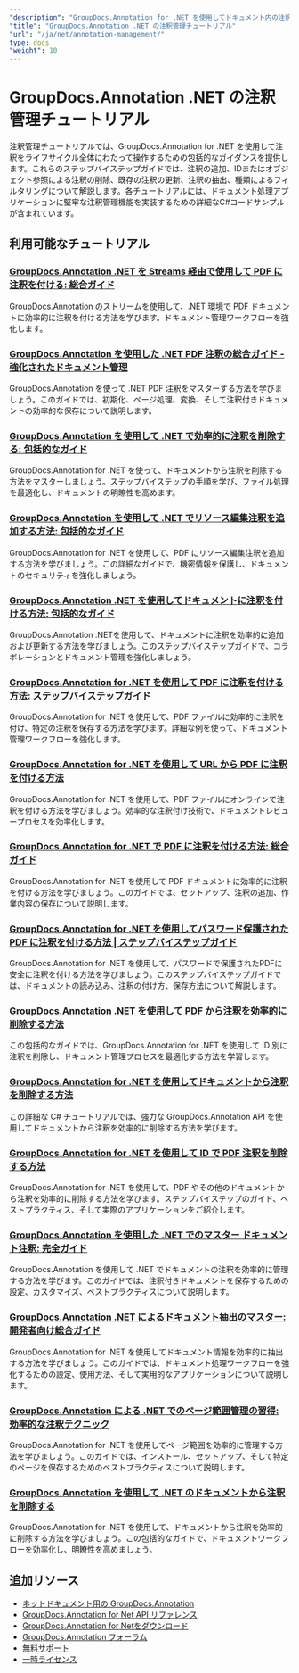 ```yaml
---
"description": "GroupDocs.Annotation for .NET を使用してドキュメント内の注釈を追加、削除、更新、管理するための完全なチュートリアル。"
"title": "GroupDocs.Annotation .NET の注釈管理チュートリアル"
"url": "/ja/net/annotation-management/"
type: docs
"weight": 10
---
```


# GroupDocs.Annotation .NET の注釈管理チュートリアル

注釈管理チュートリアルでは、GroupDocs.Annotation for .NET を使用して注釈をライフサイクル全体にわたって操作するための包括的なガイダンスを提供します。これらのステップバイステップガイドでは、注釈の追加、IDまたはオブジェクト参照による注釈の削除、既存の注釈の更新、注釈の抽出、種類によるフィルタリングについて解説します。各チュートリアルには、ドキュメント処理アプリケーションに堅牢な注釈管理機能を実装するための詳細なC#コードサンプルが含まれています。

## 利用可能なチュートリアル

### [GroupDocs.Annotation .NET を Streams 経由で使用して PDF に注釈を付ける: 総合ガイド](./annotate-pdfs-groupdocs-dotnet-streams/)
GroupDocs.Annotation のストリームを使用して、.NET 環境で PDF ドキュメントに効率的に注釈を付ける方法を学びます。ドキュメント管理ワークフローを強化します。

### [GroupDocs.Annotation を使用した .NET PDF 注釈の総合ガイド - 強化されたドキュメント管理](./net-pdf-annotation-groupdocs-guide/)
GroupDocs.Annotation を使って .NET PDF 注釈をマスターする方法を学びましょう。このガイドでは、初期化、ページ処理、変換、そして注釈付きドキュメントの効率的な保存について説明します。

### [GroupDocs.Annotation を使用して .NET で効率的に注釈を削除する: 包括的なガイド](./remove-annotations-net-groupdocs-tutorial/)
GroupDocs.Annotation for .NET を使って、ドキュメントから注釈を削除する方法をマスターしましょう。ステップバイステップの手順を学び、ファイル処理を最適化し、ドキュメントの明瞭性を高めます。

### [GroupDocs.Annotation を使用して .NET でリソース編集注釈を追加する方法: 包括的なガイド](./groupdocs-annotation-dotnet-resource-redaction/)
GroupDocs.Annotation for .NET を使用して、PDF にリソース編集注釈を追加する方法を学びましょう。この詳細なガイドで、機密情報を保護し、ドキュメントのセキュリティを強化しましょう。

### [GroupDocs.Annotation .NET を使用してドキュメントに注釈を付ける方法: 包括的なガイド](./annotate-documents-groupdocs-dotnet/)
GroupDocs.Annotation .NETを使用して、ドキュメントに注釈を効率的に追加および更新する方法を学びましょう。このステップバイステップガイドで、コラボレーションとドキュメント管理を強化しましょう。

### [GroupDocs.Annotation for .NET を使用して PDF に注釈を付ける方法: ステップバイステップガイド](./annotate-pdfs-groupdocs-annotation-net/)
GroupDocs.Annotation for .NET を使用して、PDF ファイルに効率的に注釈を付け、特定の注釈を保存する方法を学びます。詳細な例を使って、ドキュメント管理ワークフローを強化します。

### [GroupDocs.Annotation for .NET を使用して URL から PDF に注釈を付ける方法](./annotate-pdfs-online-groupdocs-annotation-net/)
GroupDocs.Annotation for .NET を使用して、PDF ファイルにオンラインで注釈を付ける方法を学びましょう。効率的な注釈付け技術で、ドキュメントレビュープロセスを効率化します。

### [GroupDocs.Annotation for .NET で PDF に注釈を付ける方法: 総合ガイド](./annotate-pdf-groupdocs-annotation-net/)
GroupDocs.Annotation for .NET を使用して PDF ドキュメントに効率的に注釈を付ける方法を学びましょう。このガイドでは、セットアップ、注釈の追加、作業内容の保存について説明します。

### [GroupDocs.Annotation for .NET を使用してパスワード保護された PDF に注釈を付ける方法 | ステップバイステップガイド](./annotate-password-protected-pdfs-groupdocs-dotnet/)
GroupDocs.Annotation for .NET を使用して、パスワードで保護されたPDFに安全に注釈を付ける方法を学びましょう。このステップバイステップガイドでは、ドキュメントの読み込み、注釈の付け方、保存方法について解説します。

### [GroupDocs.Annotation .NET を使用して PDF から注釈を効率的に削除する方法](./annotation-removal-pdf-groupdocs-dotnet-guide/)
この包括的なガイドでは、GroupDocs.Annotation for .NET を使用して ID 別に注釈を削除し、ドキュメント管理プロセスを最適化する方法を学習します。

### [GroupDocs.Annotation for .NET を使用してドキュメントから注釈を削除する方法](./remove-annotations-groupdocs-annotation-dotnet/)
この詳細な C# チュートリアルでは、強力な GroupDocs.Annotation API を使用してドキュメントから注釈を効率的に削除する方法を学びます。

### [GroupDocs.Annotation for .NET を使用して ID で PDF 注釈を削除する方法](./manage-pdf-annotations-groupdocs-dotnet-remove-id/)
GroupDocs.Annotation for .NET を使用して、PDF やその他のドキュメントから注釈を効率的に削除する方法を学びます。ステップバイステップのガイド、ベストプラクティス、そして実際のアプリケーションをご紹介します。

### [GroupDocs.Annotation を使用した .NET でのマスター ドキュメント注釈: 完全ガイド](./mastering-document-annotation-dotnet-groupdocs/)
GroupDocs.Annotation を使用して .NET でドキュメントの注釈を効率的に管理する方法を学びます。このガイドでは、注釈付きドキュメントを保存するための設定、カスタマイズ、ベストプラクティスについて説明します。

### [GroupDocs.Annotation .NET によるドキュメント抽出のマスター: 開発者向け総合ガイド](./mastering-document-extraction-groupdocs-annotation-net/)
GroupDocs.Annotation for .NET を使用してドキュメント情報を効率的に抽出する方法を学びましょう。このガイドでは、ドキュメント処理ワークフローを強化するための設定、使用方法、そして実用的なアプリケーションについて説明します。

### [GroupDocs.Annotation による .NET でのページ範囲管理の習得: 効率的な注釈テクニック](./groupdocs-annotation-dotnet-page-range-management/)
GroupDocs.Annotation for .NET を使用してページ範囲を効率的に管理する方法を学びましょう。このガイドでは、インストール、セットアップ、そして特定のページを保存するためのベストプラクティスについて説明します。

### [GroupDocs.Annotation を使用して .NET のドキュメントから注釈を削除する](./remove-annotations-dotnet-groupdocs/)
GroupDocs.Annotation for .NET を使用して、ドキュメントから注釈を効率的に削除する方法を学びましょう。この包括的なガイドで、ドキュメントワークフローを効率化し、明瞭性を高めましょう。

## 追加リソース

- [ネットドキュメント用の GroupDocs.Annotation](https://docs.groupdocs.com/annotation/net/)
- [GroupDocs.Annotation for Net API リファレンス](https://reference.groupdocs.com/annotation/net/)
- [GroupDocs.Annotation for Netをダウンロード](https://releases.groupdocs.com/annotation/net/)
- [GroupDocs.Annotation フォーラム](https://forum.groupdocs.com/c/annotation)
- [無料サポート](https://forum.groupdocs.com/)
- [一時ライセンス](https://purchase.groupdocs.com/temporary-license/)
